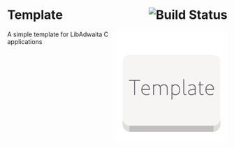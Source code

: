 # Template [<img align="right" alt="Build Status" src="https://github.com/konstantintutsch/c-adw-template/actions/workflows/build.yaml/badge.svg">](https://github.com/konstantintutsch/c-adw-template/actions/workflows/build.yaml)

<img align="right" alt="Template Icon" src="data/icons/com.konstantintutsch.Template.svg">

A simple template for LibAdwaita C applications

